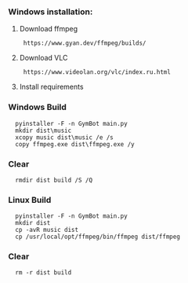 ### Windows installation:

1. Download ffmpeg 
        
        https://www.gyan.dev/ffmpeg/builds/
        
2. Download VLC

        https://www.videolan.org/vlc/index.ru.html

3. Install requirements

### Windows Build

      pyinstaller -F -n GymBot main.py
      mkdir dist\music
      xcopy music dist\music /e /s
      copy ffmpeg.exe dist\ffmpeg.exe /y

### Clear
      
      rmdir dist build /S /Q

### Linux Build

      pyinstaller -F -n GymBot main.py
      mkdir dist
      cp -avR music dist
      cp /usr/local/opt/ffmpeg/bin/ffmpeg dist/ffmpeg

### Clear
      
      rm -r dist build
